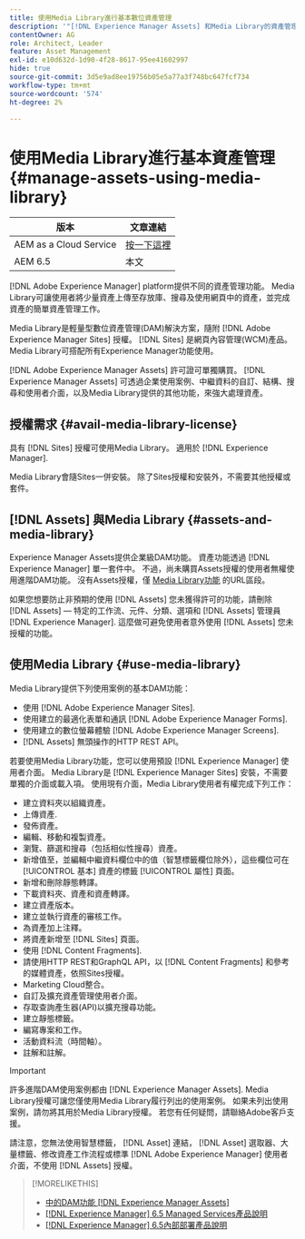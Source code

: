 ```yaml
---
title: 使用Media Library進行基本數位資產管理
description: '"[!DNL Experience Manager Assets] 和Media Library的資產管理業務。」'
contentOwner: AG
role: Architect, Leader
feature: Asset Management
exl-id: e10d632d-1d90-4f28-8617-95ee41602997
hide: true
source-git-commit: 3d5e9ad8ee19756b05e5a77a3f748bc647fcf734
workflow-type: tm+mt
source-wordcount: '574'
ht-degree: 2%

---
```



# 使用Media Library進行基本資產管理 {#manage-assets-using-media-library}

| 版本 | 文章連結 |
| -------- | ---------------------------- |
| AEM as a Cloud Service  | [按一下這裡](https://experienceleague.adobe.com/docs/experience-manager-cloud-service/content/assets/admin/medialibrary.html?lang=en) |
| AEM 6.5 | 本文 |

[!DNL Adobe Experience Manager] platform提供不同的資產管理功能。 Media Library可讓使用者將少量資產上傳至存放庫、搜尋及使用網頁中的資產，並完成資產的簡單資產管理工作。

Media Library是輕量型數位資產管理(DAM)解決方案，隨附 [!DNL Adobe Experience Manager Sites] 授權。 [!DNL Sites] 是網頁內容管理(WCM)產品。 Media Library可搭配所有Experience Manager功能使用。

[!DNL Adobe Experience Manager Assets] 許可證可單獨購買。 [!DNL Experience Manager Assets] 可透過企業使用案例、中繼資料的自訂、結構、搜尋和使用者介面，以及Media Library提供的其他功能，來強大處理資產。

## 授權需求 {#avail-media-library-license}

具有 [!DNL Sites] 授權可使用Media Library。 適用於 [!DNL Experience Manager].

Media Library會隨Sites一併安裝。 除了Sites授權和安裝外，不需要其他授權或套件。

## [!DNL Assets] 與Media Library {#assets-and-media-library}

Experience Manager Assets提供企業級DAM功能。 資產功能透過 [!DNL Experience Manager] 單一套件中。 不過，尚未購買Assets授權的使用者無權使用進階DAM功能。 沒有Assets授權，僅 [Media Library功能](#use-media-library) 的URL區段。

如果您想要防止非預期的使用 [!DNL Assets] 您未獲得許可的功能，請刪除 [!DNL Assets] — 特定的工作流、元件、分類、選項和 [!DNL Assets] 管理員 [!DNL Experience Manager]. 這麼做可避免使用者意外使用 [!DNL Assets] 您未授權的功能。

## 使用Media Library {#use-media-library}

Media Library提供下列使用案例的基本DAM功能：

* 使用 [!DNL Adobe Experience Manager Sites].
* 使用建立的最適化表單和通訊 [!DNL Adobe Experience Manager Forms].
* 使用建立的數位螢幕體驗 [!DNL Adobe Experience Manager Screens].
* [!DNL Assets] 無頭操作的HTTP REST API。

<!--
 TBD: Remove this after confirmation. May need to merge this list with the list provided by PMs.
* Static renditions

-->

若要使用Media Library功能，您可以使用預設 [!DNL Experience Manager] 使用者介面。 Media Library是 [!DNL Experience Manager Sites] 安裝，不需要單獨的介面或載入項。 使用現有介面，Media Library使用者有權完成下列工作：

* 建立資料夾以組織資產。
* 上傳資產.
* 發佈資產。
* 編輯、移動和複製資產。
* 瀏覽、篩選和搜尋（包括相似性搜尋）資產。
* 新增值至，並編輯中繼資料欄位中的值（智慧標籤欄位除外），這些欄位可在 [!UICONTROL 基本] 資產的標籤 [!UICONTROL 屬性] 頁面。
* 新增和刪除靜態轉譯。
* 下載資料夾、資產和資產轉譯。
* 建立資產版本。
* 建立並執行資產的審核工作。
* 為資產加上注釋。
* 將資產新增至 [!DNL Sites] 頁面。
* 使用 [!DNL Content Fragments].
* 請使用HTTP REST和GraphQL API，以 [!DNL Content Fragments] 和參考的媒體資產，依照Sites授權。
* Marketing Cloud整合。
* 自訂及擴充資產管理使用者介面。
* 存取查詢產生器(API)以擴充搜尋功能。
* 建立靜態標籤。
* 編寫專案和工作。
* 活動資料流（時間軸）。
* 註解和註解。

<!-- TBD: Define exactly which basic Assets workflow are available for use with Media Library?

As per PM, we must avoid stating such a list, as we don't have a list that makes sense in Cloud Service.
-->

>[!IMPORTANT]
>
>許多進階DAM使用案例都由 [!DNL Experience Manager Assets]. Media Library授權可讓您僅使用Media Library履行列出的使用案例。 如果未列出使用案例，請勿將其用於Media Library授權。 若您有任何疑問，請聯絡Adobe客戶支援。

請注意，您無法使用智慧標籤， [!DNL Asset] 連結， [!DNL Asset] 選取器、大量標籤、修改資產工作流程或標準 [!DNL Adobe Experience Manager] 使用者介面，不使用 [!DNL Assets] 授權。

<!-- TBD: Add a CTA - how to contact Adobe for queries. -->

>[!MORELIKETHIS]
>
>* [中的DAM功能 [!DNL Experience Manager Assets]](https://experienceleague.adobe.com/docs/experience-manager-65/assets/home.html)
>* [[!DNL Experience Manager] 6.5 Managed Services產品說明](https://helpx.adobe.com/legal/product-descriptions/adobe-experience-manager-managed-services.html)
>* [[!DNL Experience Manager] 6.5內部部署產品說明](https://helpx.adobe.com/legal/product-descriptions/adobe-experience-manager-on-premise.html)

